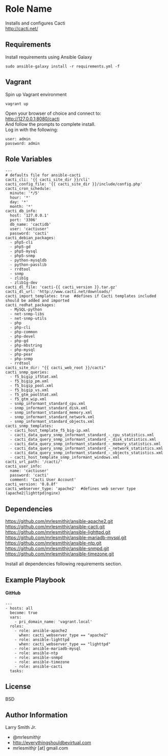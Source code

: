 Role Name
=========

Installs and configures Cacti  
http://cacti.net/

Requirements
------------

Install requirements using Ansible Galaxy
````
sudo ansible-galaxy install -r requirements.yml -f
````

Vagrant
-------
Spin up Vagrant environment
````
vagrant up
````
Open your browser of choice and connect to:  
http://127.0.0.1:8080/cacti  
And follow the prompts to complete install.  
Log in with the following:  
````
user: admin
password: admin
````

Role Variables
--------------

````
---
# defaults file for ansible-cacti
cacti_cli: '{{ cacti_site_dir }}/cli'
cacti_config_file: '{{ cacti_site_dir }}/include/config.php'
cacti_cron_schedule:
  minute: '*/5'
  hour: '*'
  day: '*'
  month: '*'
cacti_db_info:
  host: '127.0.0.1'
  port: '3306'
  db_name: 'cactidb'
  user: 'cactiuser'
  password: 'cacti'
cacti_debian_packages:
  - php5-cli
  - php5-gd
  - php5-mysql
  - php5-snmp
  - python-mysqldb
  - python-passlib
  - rrdtool
  - snmp
  - zlib1g
  - zlib1g-dev
cacti_dl_file: 'cacti-{{ cacti_version }}.tar.gz'
cacti_dl_url: 'http://www.cacti.net/downloads/'
cacti_import_templates: true  #defines if Cacti templates included should be added and imported
cacti_redhat_packages:
  - MySQL-python
  - net-snmp-libs
  - net-snmp-utils
  - php
  - php-cli
  - php-common
  - php-devel
  - php-gd
  - php-mbstring
  - php-mysql
  - php-pear
  - php-snmp
  - rrdtool
cacti_site_dir: "{{ cacti_web_root }}/cacti"
cacti_snmp_queries:
  - f5_bigip_ifStat.xml
  - f5_bigip_pm.xml
  - f5_bigip_pool.xml
  - f5_bigip_vs.xml
  - f5_gtm_poolStat.xml
  - f5_gtm_wip.xml
  - snmp_informant_standard_cpu.xml
  - snmp_informant_standard_disk.xml
  - snmp_informant_standard_memory.xml
  - snmp_informant_standard_network.xml
  - snmp_informant_standard_objects.xml
cacti_snmp_templates:
  - cacti_host_template_f5_big-ip.xml
  - cacti_data_query_snmp_informant_standard_-_cpu_statistics.xml
  - cacti_data_query_snmp_informant_standard_-_disk_statistics.xml
  - cacti_data_query_snmp_informant_standard_-_memory_statistics.xml
  - cacti_data_query_snmp_informant_standard_-_network_statistics.xml
  - cacti_data_query_snmp_informant_standard_-_objects_statistics.xml
  - cacti_host_template_snmp_informant_windows.xml
cacti_url_path: '/cacti/'
cacti_user_info:
  name: 'cactiuser'
  password: 'cacti'
  comment: 'Cacti User Account'
cacti_version: '0.8.8f'
cacti_webserver_type: 'apache2'  #defines web server type (apache2|lighttpd|nginx)
````

Dependencies
------------

https://github.com/mrlesmithjr/ansible-apache2.git  
https://github.com/mrlesmithjr/ansible-cacti.git  
https://github.com/mrlesmithjr/ansible-lighttpd.git  
https://github.com/mrlesmithjr/ansible-mariadb-mysql.git  
https://github.com/mrlesmithjr/ansible-ntp.git  
https://github.com/mrlesmithjr/ansible-snmpd.git  
https://github.com/mrlesmithjr/ansible-timezone.git  

Install all dependencies following requirements section.

Example Playbook
----------------

#### GitHub
````
---
- hosts: all
  become: true
  vars:
    - pri_domain_name: 'vagrant.local'
  roles:
    - role: ansible-apache2
      when: cacti_webserver_type == "apache2"
    - role: ansible-lighttpd
      when: cacti_webserver_type == "lighttpd"
    - role: ansible-mariadb-mysql
    - role: ansible-ntp
    - role: ansible-snmpd
    - role: ansible-timezone
    - role: ansible-cacti
  tasks:
````

License
-------

BSD

Author Information
------------------

Larry Smith Jr.
- @mrlesmithjr
- http://everythingshouldbevirtual.com
- mrlesmithjr [at] gmail.com
